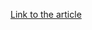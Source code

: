 [Link to the article](https://www.bleepingcomputer.com/news/security/terminator-antivirus-killer-is-a-vulnerable-windows-driver-in-disguise/)
